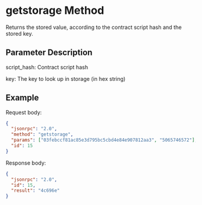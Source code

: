# getstorage Method

Returns the stored value, according to the contract script hash and the stored key.

## Parameter Description

script_hash: Contract script hash

key: The key to look up in storage (in hex string)

## Example

Request body:

```json
{
  "jsonrpc": "2.0",
  "method": "getstorage",
  "params": ["03febccf81ac85e3d795bc5cbd4e84e907812aa3", "5065746572"],
  "id": 15
}
```

Response body:

```json
{
  "jsonrpc": "2.0",
  "id": 15,
  "result": "4c696e"
}
```

